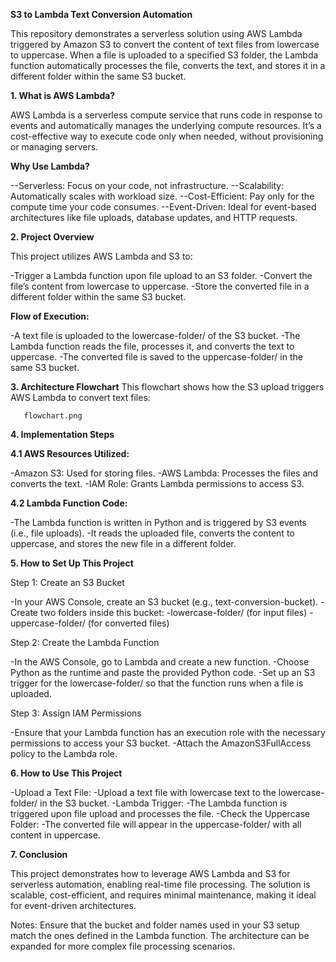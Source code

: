  **S3 to Lambda Text Conversion Automation**
 
This repository demonstrates a serverless solution using AWS Lambda triggered by Amazon S3 to convert the content of text files from lowercase to uppercase. When a file is uploaded to a specified S3 folder, the Lambda function automatically processes the file, converts the text, and stores it in a different folder within the same S3 bucket.



**1. What is AWS Lambda?**


AWS Lambda is a serverless compute service that runs code in response to events and automatically manages the underlying compute resources. It’s a cost-effective way to execute code only when needed, without provisioning or managing servers.

**Why Use Lambda?**

--Serverless: Focus on your code, not infrastructure.
--Scalability: Automatically scales with workload size.
--Cost-Efficient: Pay only for the compute time your code consumes.
--Event-Driven: Ideal for event-based architectures like file uploads, database updates, and HTTP requests.



**2. Project Overview**


This project utilizes AWS Lambda and S3 to:

-Trigger a Lambda function upon file upload to an S3 folder.
-Convert the file’s content from lowercase to uppercase.
-Store the converted file in a different folder within the same S3 bucket.

**Flow of Execution:**

-A text file is uploaded to the lowercase-folder/ of the S3 bucket.
-The Lambda function reads the file, processes it, and converts the text to uppercase.
-The converted file is saved to the uppercase-folder/ in the same S3 bucket.


**3. Architecture Flowchart**
   This flowchart shows how the S3 upload triggers AWS Lambda to convert text files:

       flowchart.png




**4. Implementation Steps**  


**4.1 AWS Resources Utilized:**

-Amazon S3: Used for storing files.
-AWS Lambda: Processes the files and converts the text.
-IAM Role: Grants Lambda permissions to access S3.

**4.2 Lambda Function Code:**

-The Lambda function is written in Python and is triggered by S3 events (i.e., file uploads). 
-It reads the uploaded file, converts the content to uppercase, and stores the new file in a different folder.


**5. How to Set Up This Project**



Step 1: Create an S3 Bucket

-In your AWS Console, create an S3 bucket (e.g., text-conversion-bucket).
-Create two folders inside this bucket:
-lowercase-folder/ (for input files)
-uppercase-folder/ (for converted files)

Step 2: Create the Lambda Function


-In the AWS Console, go to Lambda and create a new function.
-Choose Python as the runtime and paste the provided Python code.
-Set up an S3 trigger for the lowercase-folder/ so that the function runs when a file is uploaded.

Step 3: Assign IAM Permissions

-Ensure that your Lambda function has an execution role with the necessary permissions to access your S3 bucket.
-Attach the AmazonS3FullAccess policy to the Lambda role.



**6. How to Use This Project**

-Upload a Text File:
-Upload a text file with lowercase text to the lowercase-folder/ in the S3 bucket.
-Lambda Trigger:
-The Lambda function is triggered upon file upload and processes the file.
-Check the Uppercase Folder:
-The converted file will appear in the uppercase-folder/ with all content in uppercase.



**7. Conclusion**

This project demonstrates how to leverage AWS Lambda and S3 for serverless automation, enabling real-time file processing. The solution is scalable, cost-efficient, and requires minimal maintenance, making it ideal for event-driven architectures.




Notes:
Ensure that the bucket and folder names used in your S3 setup match the ones defined in the Lambda function.
The architecture can be expanded for more complex file processing scenarios.
